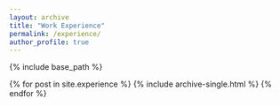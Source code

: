 ```yaml
---
layout: archive
title: "Work Experience"
permalink: /experience/
author_profile: true
---
```


{% include base_path %}

{% for post in site.experience %}
  {% include archive-single.html %}
{% endfor %}